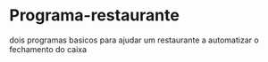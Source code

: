 # Programa-restaurante
dois programas basicos para ajudar um restaurante a automatizar o fechamento do caixa
